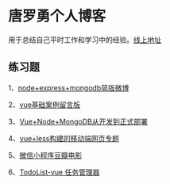 # 唐罗勇个人博客 #
用于总结自己平时工作和学习中的经验。[线上地址](https://tang902.github.io/)

## 练习题
1、[node+express+mongodb简版微博](https://github.com/tang902/weibo)

2、[vue基础案例留言版](https://github.com/tang902/bootstrap-vue)

3、[Vue+Node+MongoDB从开发到正式部署](https://github.com/tang902/vueRelease)

4、[vue+less构建的移动端网页专题](https://github.com/tang902/vuezt1)

5、[微信小程序豆瓣电影](https://github.com/tang902/doubanmovie)

6、[TodoList-vue 任务管理器](https://github.com/tang902/todos.git)
